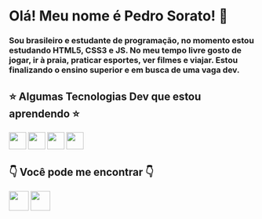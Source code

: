 # Olá! Meu nome é Pedro Sorato! 👋

### Sou brasileiro e estudante de programação, no momento estou estudando HTML5, CSS3 e JS. No meu tempo livre gosto de jogar, ir à praia, praticar esportes, ver filmes e viajar. Estou finalizando o ensino superior e em busca de uma vaga dev.

## ⭐ Algumas Tecnologias Dev que estou aprendendo ⭐
<a href="https://developer.mozilla.org/docs/Web/HTML"><img height= "35" src= "https://img.shields.io/badge/HTML5-E34F26?style=for-the-badge&logo=html5&logoColor=white"></a>
<a href="https://developer.mozilla.org/docs/Web/CSS"><img height= "35" src= "https://img.shields.io/badge/CSS3-1572B6?style=for-the-badge&logo=css3&logoColor=white"></a>
<a href="https://git-scm.com/"><img height= "35" src= "https://img.shields.io/badge/Git-F05032?style=for-the-badge&logo=git&logoColor=white"></a>
<a href="https://developer.mozilla.org/pt-BR/docs/Web/JavaScript"><img height= "35" src= "https://img.shields.io/badge/JavaScript-F7DF1E?style=for-the-badge&logo=javascript&logoColor=black"></a>

## 👇 Você pode me encontrar 👇

<a href="mailto:phsorato@gmail.com"><img height= "40" src= "https://img.shields.io/badge/Gmail-D14836?style=for-the-badge&logo=gmail&logoColor=white"></a>
<a href="https://www.linkedin.com/in/pedro-sorato-789979193/"><img height="40" src = "https://img.shields.io/badge/LinkedIn-0077B5?style=for-the-badge&logo=linkedin&logoColor=white"></a>


